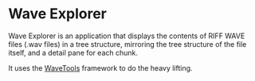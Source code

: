 # Wave Explorer

Wave Explorer is an application that displays the contents of RIFF WAVE files (.wav files)
in a tree structure, mirroring the tree structure of the file itself, and a detail pane
for each chunk.

It uses the [WaveTools][] framework to do the heavy lifting.

[WaveTools]: https://github.com/djehuti/WaveTools
